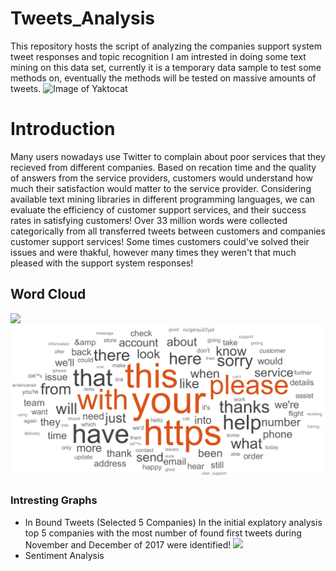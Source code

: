 # Tweets_Analysis
This repository hosts the script of analyzing the companies support system tweet responses and topic recognition
I am intrested in doing some text mining on this data set, currently it is a temporary data sample to test some methods on, eventually the methods will be tested on massive amounts of tweets.
![Image of Yaktocat](https://octodex.github.com/images/yaktocat.png)

# Introduction
Many users nowadays use Twitter to complain about poor services that they recieved from different companies.
Based on recation time and the quality of answers from the service providers, customers would understand how much their satisfaction would matter to the service provider. Considering available text mining libraries in different programming languages, we can evaluate the efficiency of customer support services, and their success rates in satisfying customers!
Over 33 million words were collected categorically from all transferred tweets between customers and companies customer support services! Some times customers could've solved their issues and were thakful, however many times they weren't that much pleased with the support system responses!
## Word Cloud
![](https://github.com/navidms/Tweets_Analysis/blob/master/WordCloud.PNG)
<img src="https://github.com/navidms/Tweets_Analysis/blob/master/WordCloud.PNG" alt="">
<img src="https://github.com/navidms/Tweets_Analysis/blob/master/Figure_1.jpeg" alt="">
<img src="/images/WordCloud.PNG" alt="">
### Intresting Graphs

- In Bound Tweets (Selected 5 Companies)
In the initial explatory analysis top 5 companies with the most number of found first tweets during November and December of 2017 were identified!
![](https://github.com/navidms/Tweets_Analysis/blob/master/Tweet_counts.png)
- Sentiment Analysis
